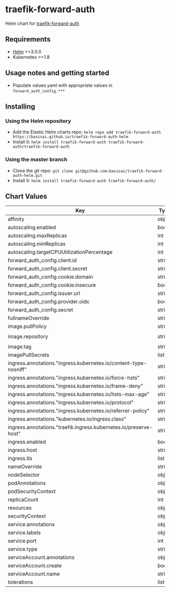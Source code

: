 # traefik-forward-auth

Helm chart for [traefik-forward-auth](https://github.com/thomseddon/traefik-forward-auth)

## Requirements

* [Helm](https://helm.sh/) >=3.0.0
* Kubernetes >=1.8

## Usage notes and getting started

* Populate values.yaml with appropriate values in `forward_auth_config.***`

## Installing

### Using the Helm repository

- Add the Elastic Helm charts repo: `helm repo add traefik-forward-auth https://basisai.github.io/traefik-forward-auth-helm`
- Install it: `helm install traefik-forward-auth traefik-forward-auth/traefik-forward-auth`

### Using the master branch

- Clone the git repo: `git clone git@github.com:basisai/traefik-forward-auth-helm.git`
- Install it: `helm install traefik-forward-auth traefik-forward-auth/`

## Chart Values

| Key | Type | Default | Description |
|-----|------|---------|-------------|
| affinity | object | `{}` |  |
| autoscaling.enabled | bool | `false` |  |
| autoscaling.maxReplicas | int | `3` |  |
| autoscaling.minReplicas | int | `1` |  |
| autoscaling.targetCPUUtilizationPercentage | int | `80` |  |
| forward_auth_config.client.id | string | `"fixme"` |  |
| forward_auth_config.client.secret | string | `nil` |  |
| forward_auth_config.cookie.domain | string | `"example.bdrk.ai"` |  |
| forward_auth_config.cookie.insecure | bool | `false` |  |
| forward_auth_config.issuer.url | string | `"https://example.auth0.com/"` |  |
| forward_auth_config.provider.oidc | bool | `true` |  |
| forward_auth_config.secret | string | `nil` |  |
| fullnameOverride | string | `""` |  |
| image.pullPolicy | string | `"IfNotPresent"` |  |
| image.repository | string | `"thomseddon/traefik-forward-auth"` |  |
| image.tag | string | `""` |  |
| imagePullSecrets | list | `[]` |  |
| ingress.annotations."ingress.kubernetes.io/content-type-nosniff" | string | `"true"` |  |
| ingress.annotations."ingress.kubernetes.io/force-hsts" | string | `"true"` |  |
| ingress.annotations."ingress.kubernetes.io/frame-deny" | string | `"true"` |  |
| ingress.annotations."ingress.kubernetes.io/hsts-max-age" | string | `"315360000"` |  |
| ingress.annotations."ingress.kubernetes.io/protocol" | string | `"http"` |  |
| ingress.annotations."ingress.kubernetes.io/referrer-policy" | string | `"strict-origin"` |  |
| ingress.annotations."kubernetes.io/ingress.class" | string | `"traefik"` |  |
| ingress.annotations."traefik.ingress.kubernetes.io/preserve-host" | string | `"true"` |  |
| ingress.enabled | bool | `false` |  |
| ingress.host | string | `"example.bdrk.ai"` |  |
| ingress.tls | list | `[]` |  |
| nameOverride | string | `""` |  |
| nodeSelector | object | `{}` |  |
| podAnnotations | object | `{}` |  |
| podSecurityContext | object | `{}` |  |
| replicaCount | int | `1` |  |
| resources | object | `{}` |  |
| securityContext | object | `{}` |  |
| service.annotations | object | `{}` |  |
| service.labels | object | `{}` |  |
| service.port | int | `80` |  |
| service.type | string | `"ClusterIP"` |  |
| serviceAccount.annotations | object | `{}` |  |
| serviceAccount.create | bool | `true` |  |
| serviceAccount.name | string | `""` |  |
| tolerations | list | `[]` |  |
